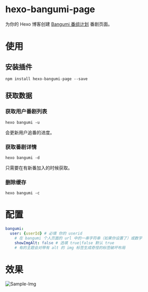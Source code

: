 # hexo-bangumi-page

为你的 Hexo 博客创建 [Bangumi 番组计划](https://bangumi.tv/) 番剧页面。

# 使用

## 安装插件

```npm
npm install hexo-bangumi-page --save
```

## 获取数据

### 获取用户番剧列表

```npm
hexo bangumi -u
```

会更新用户追番的进度。

### 获取番剧详情

```npm
hexo bangumi -d
```

只需要在有新番加入的时候获取。

### 删除缓存

```npm
hexo bangumi -c
```


# 配置

```yaml
bangumi:
  user: {userId} # 必填 你的 userid
	# 在 bangumi 个人页面的 url 中的一串字符串（如果你设置了）或数字
	showImgAlt: false # 选填 true|false 默认 true
	# 有的主题会对带有 alt 的 img 标签生成奇怪的标签破坏布局
```

# 效果

![Sample-Img](https://cdn.jsdelivr.net/gh/KiritaniAyaka/Static/hexo-bangumi-page/sample-img-1.png)

